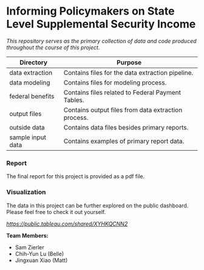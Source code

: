 # Informing Policymakers on State Level Supplemental Security Income

*This repository serves as the primary collection of data and code produced throughout the course of this project.*

| Directory         | Purpose                                             |
|-------------------|-----------------------------------------------------|
| data extraction   | Contains files for the data extraction pipeline.    |
| data modeling     | Contains files for modeling process.                |
| federal benefits  | Contains files related to Federal Payment Tables.   |
| output files      | Contains output files from data extraction process. |
| outside data      | Contains data files besides primary reports.        | 
| sample input data | Contains examples of primary report data.           |

### Report

The final report for this project is provided as a pdf file.

### Visualization

The data in this project can be further explored on the public dashboard. Please feel free to check it out yourself.

*https://public.tableau.com/shared/XYHKQCNN2*

**Team Members:** 
 - Sam Zierler
 - Chih-Yun Lu (Belle)
 - Jingxuan Xiao (Matt)
